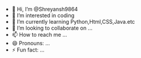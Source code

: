 - 👋 Hi, I’m @Shreyansh9864
- 👀 I’m interested in coding
- 🌱 I’m currently learning Python,Html,CSS,Java.etc
- 💞️ I’m looking to collaborate on ...
- 📫 How to reach me ...
- 😄 Pronouns: ...
- ⚡ Fun fact: ...

<!---
Shreyansh9864/Shreyansh9864 is a ✨ special ✨ repository because its `README.md` (this file) appears on your GitHub profile.
You can click the Preview link to take a look at your changes.
--->
